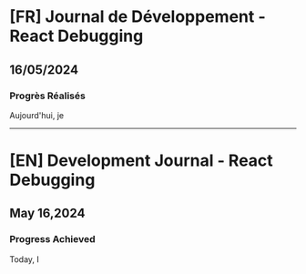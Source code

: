 # [FR] Journal de Développement - React Debugging

## 16/05/2024

### Progrès Réalisés

Aujourd'hui, je

---

# [EN] Development Journal - React Debugging

## May 16,2024

### Progress Achieved

Today, I
